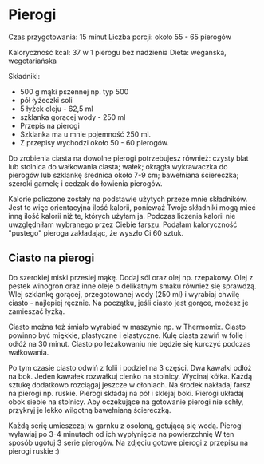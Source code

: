 # Pierogi

Czas przygotowania: 15 minut
Liczba porcji: około 55 - 65 pierogów

Kaloryczność kcal: 37 w 1 pierogu bez nadzienia
Dieta: wegańska, wegetariańska

Składniki:
- 500 g mąki pszennej np. typ 500
- pół łyżeczki soli
- 5 łyżek oleju - 62,5 ml
- szklanka gorącej wody - 250 ml
- Przepis na pierogi
- Szklanka ma u mnie pojemność 250 ml.
- Z przepisy wychodzi około 50 - 60 pierogów.

Do zrobienia ciasta na dowolne pierogi potrzebujesz również: czysty blat lub stolnica do wałkowania ciasta; wałek; okrągła wykrawaczka do pierogów lub szklankę średnica około 7-9 cm; bawełniana ściereczka; szeroki garnek; i cedzak do łowienia pierogów.

Kalorie policzone zostały na podstawie użytych przeze mnie składników. Jest to więc orientacyjna ilość kalorii, ponieważ Twoje składniki mogą mieć inną ilość kalorii niż te, których użyłam ja. Podczas liczenia kalorii nie uwzględniłam wybranego przez Ciebie farszu. Podałam kaloryczność "pustego" pieroga zakładając, że wyszło Ci 60 sztuk.

## Ciasto na pierogi
Do szerokiej miski przesiej mąkę. Dodaj sól oraz olej np. rzepakowy. Olej z pestek winogron oraz inne oleje o delikatnym smaku również się sprawdzą. Wlej szklankę gorącej, przegotowanej wody (250 ml) i wyrabiaj chwilę ciasto - najlepiej ręcznie. Na początku, jeśli ciasto jest gorące, możesz je zamieszać łyżką.

Ciasto można też śmiało wyrabiać w maszynie np. w Thermomix. Ciasto powinno być miękkie, plastyczne i elastyczne. Kulę ciasta zawiń w folię i odłóż na 30 minut. Ciasto po leżakowaniu nie będzie się kurczyć podczas wałkowania.

Po tym czasie ciasto odwiń z folii i podziel na 3 części. Dwa kawałki odłóż na bok. Jeden kawałek rozwałkuj cienko na stolnicy. Wycinaj kółka. Każdą sztukę dodatkowo rozciągaj jeszcze w dłoniach. Na środek nakładaj farsz na pierogi np. ruskie. Pierogi składaj na pół i sklejaj boki. Pierogi układaj obok siebie na stolnicy. Aby oczekujące na gotowanie pierogi nie schły, przykryj je lekko wilgotną bawełnianą ściereczką.  

Każdą serię umieszczaj w garnku z osoloną, gotującą się wodą. Pierogi wyławiaj po 3-4 minutach od ich wypłynięcia na powierzchnię W ten sposób ugotuj 3 serie pierogów.
Na zdjęciu gotowe pierogi z przepisu na pierogi ruskie :)
